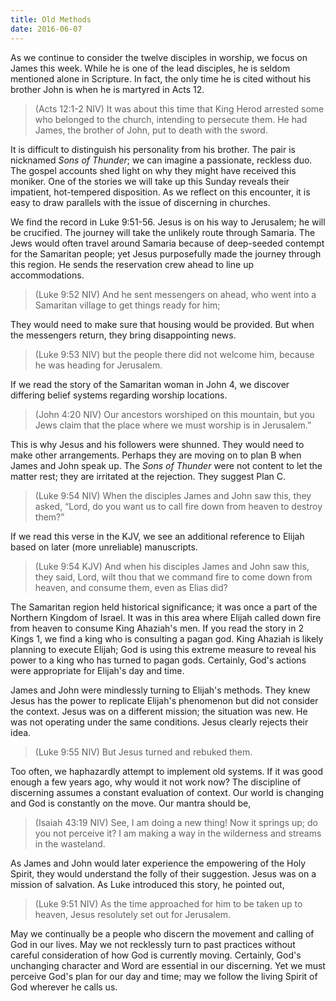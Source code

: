 ```yaml
---
title: Old Methods
date: 2016-06-07
---
```

 
As we continue to consider the twelve disciples in worship, we focus on James this week. While he is one of the lead disciples, he is seldom mentioned alone in Scripture. In fact, the only time he is cited without his brother John is when he is martyred in Acts 12.

>(Acts 12:1-2 NIV) It was about this time that King Herod arrested some who belonged to the church, intending to persecute them. He had James, the brother of John, put to death with the sword.

It is difficult to distinguish his personality from his brother. The pair is nicknamed *Sons of Thunder*; we can imagine a passionate, reckless duo. The gospel accounts shed light on why they might have received this moniker. One of the stories we will take up this Sunday reveals their impatient, hot-tempered disposition. As we reflect on this encounter, it is easy to draw parallels with the issue of discerning in churches.

We find the record in Luke 9:51-56. Jesus is on his way to Jerusalem; he will be crucified. The journey will take the unlikely route through Samaria. The Jews would often travel around Samaria because of deep-seeded contempt for the Samaritan people; yet Jesus purposefully made the journey through this region. He sends the reservation crew ahead to line up accommodations. 

>(Luke 9:52 NIV) And he sent messengers on ahead, who went into a Samaritan village to get things ready for him;

They would need to make sure that housing would be provided. But when the messengers return, they bring disappointing news.

>(Luke 9:53 NIV) but the people there did not welcome him, because he was heading for Jerusalem.

If we read the story of the Samaritan woman in John 4, we discover differing belief systems regarding worship locations.

>(John 4:20 NIV) Our ancestors worshiped on this mountain, but you Jews claim that the place where we must worship is in Jerusalem.”

This is why Jesus and his followers were shunned. They would need to make other arrangements. Perhaps they are moving on to plan B when James and John speak up. The *Sons of Thunder* were not content to let the matter rest; they are irritated at the rejection. They suggest Plan C. 

>(Luke 9:54 NIV) When the disciples James and John saw this, they asked, “Lord, do you want us to call fire down from heaven to destroy them?”

If we read this verse in the KJV, we see an additional reference to Elijah based on later (more unreliable) manuscripts.

>(Luke 9:54 KJV) And when his disciples James and John saw this, they said, Lord, wilt thou that we command fire to come down from heaven, and consume them, even as Elias did?

The Samaritan region held historical significance; it was once a part of the Northern Kingdom of Israel. It was in this area where Elijah called down fire from heaven to consume King Ahaziah's men. If you read the story in 2 Kings 1, we find a king who is consulting a pagan god. King Ahaziah is likely planning to execute Elijah; God is using this extreme measure to reveal his power to a king who has turned to pagan gods. Certainly, God's actions were appropriate for Elijah's day and time.

James and John were mindlessly turning to Elijah's methods. They knew Jesus has the power to replicate Elijah's phenomenon but did not consider the context. Jesus was on a different mission; the situation was new. He was not operating under the same conditions. Jesus clearly rejects their idea.

>(Luke 9:55 NIV) But Jesus turned and rebuked them.

Too often, we haphazardly attempt to implement old systems. If it was good enough a few years ago, why would it not work now? The discipline of discerning assumes a constant evaluation of context. Our world is changing and God is constantly on the move. Our mantra should be,

>(Isaiah 43:19 NIV) See, I am doing a new thing! Now it springs up; do you not perceive it? I am making a way in the wilderness and streams in the wasteland.

As James and John would later experience the empowering of the Holy Spirit, they would understand the folly of their suggestion. Jesus was on a mission of salvation. As Luke introduced this story, he pointed out,

>(Luke 9:51 NIV) As the time approached for him to be taken up to heaven, Jesus resolutely set out for Jerusalem.

May we continually be a people who discern the movement and calling of God in our lives. May we not recklessly turn to past practices without careful consideration of how God is currently moving. Certainly, God's unchanging character and Word are essential in our discerning. Yet we must perceive God's plan for our day and time; may we follow the living Spirit of God wherever he calls us.
